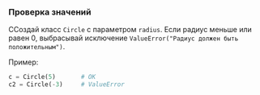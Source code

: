 ### Проверка значений
ССоздай класс `Circle` с параметром `radius`.
Если радиус меньше или равен 0, выбрасывай исключение `ValueError("Радиус должен быть положительным")`.

Пример:
```python
c = Circle(5)       # OK
c2 = Circle(-3)     # ValueError
```